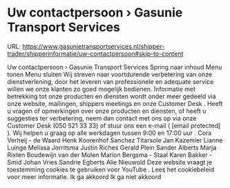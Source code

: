 # Uw contactpersoon › Gasunie Transport Services

URL: https://www.gasunietransportservices.nl/shipper-trader/shipperinformatie/uw-contactpersoon#skip-to-content

Uw contactpersoon › Gasunie Transport Services
Spring naar inhoud
Menu tonen
Menu sluiten
Wij streven naar voortdurende verbetering van onze dienstverlening, door het leveren van professionele en adequate service willen we onze klanten zo goed mogelijk bedienen.
Informatie met betrekking tot onze producten en diensten wordt onder meer gedeeld via onze website, mailingen, shippers meetings en onze
Customer Desk
.
Heeft u vragen of opmerkingen over onze producten en diensten, of heeft u suggesties ter verbetering, neem dan contact met ons op via onze
Customer Desk
(050 521 33 33) of stuur ons een e-mail (
[email protected]
).
Wij helpen u graag op alle werkdagen tussen 9:00 en 17:00
uur
.
Cora Verheij - de Waard
Henk Koorenhof
Sanchez Titarsole
Jan Kazemier
Lianne Luinge
Melissa Jorritsma
Justin Riches
Gerald Plein
Sander Alberts
Marja Rixten
Boudewijn van der Molen
Marion Bergsma - Staal
Karen Bakker -Smid
Johan Vries
Sandrie Egberts
Alie Nieuwold
Deze website vraagt je toestemming cookies te gebruiken voor
YouTube
. Lees het
cookiebeleid
voor meer informatie.
Ik ga akkoord
Ik ga niet akkoord